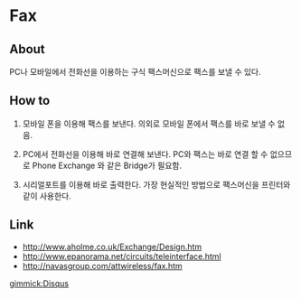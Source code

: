 # Fax

## About

PC나 모바일에서 전화선을 이용하는 구식 팩스머신으로 팩스를 보낼 수 있다.

## How to

1. 모바일 폰을 이용해 팩스를 보낸다.
  의외로 모바일 폰에서 팩스를 바로 보낼 수 없음.

1. PC에서 전화선을 이용해 바로 연결해 보낸다.
  PC와 팩스는 바로 연결 할 수 없으므로 Phone Exchange 와 같은 Bridge가 필요함.

1. 시리얼포트를 이용해 바로 출력한다.
  가장 현실적인 방법으로 팩스머신을 프린터와 같이 사용한다.


## Link

- http://www.aholme.co.uk/Exchange/Design.htm
- http://www.epanorama.net/circuits/teleinterface.html
- http://navasgroup.com/attwireless/fax.htm

[gimmick:Disqus](itpointlab-github-io)